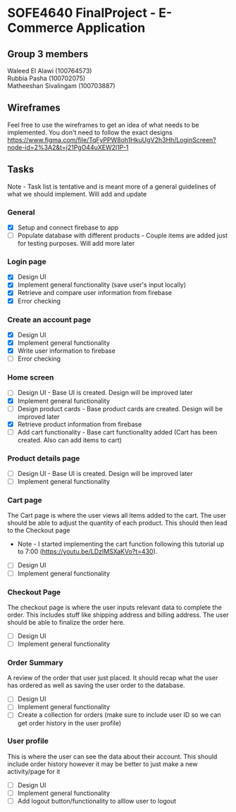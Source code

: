 # SOFE4640 FinalProject - E-Commerce Application 

## Group 3 members
Waleed El Alawi (100764573)<br> 
Rubbia Pasha (100702075)<br>
Matheeshan Sivalingam (100703887) <br>

## Wireframes
Feel free to use the wireframes to get an idea of what needs to be implemented. You don't need to follow the exact designs
https://www.figma.com/file/TqFyPPW8oh1HkuUgV2h3Hh/LoginScreen?node-id=2%3A2&t=j21PgO44uXEW2l1P-1
## Tasks
Note - Task list is tentative and is meant more of a general guidelines of what we should implement. Will add and update 
### General 
- [x] Setup and connect firebase to app
- [ ] Populate database with different products - Couple items are added just for testing purposes. Will add more later
### Login page
- [x] Design UI 
- [x] Implement general functionality (save user's input locally) 
- [x] Retrieve and compare user information from firebase
- [x] Error checking
### Create an account page
- [x] Design UI 
- [x] Implement general functionality 
- [x] Write user information to firebase
- [ ] Error checking
### Home screen 
- [ ] Design UI - Base UI is created. Design will be improved later 
- [x] Implement general functionality
- [ ] Design product cards - Base product cards are created. Design will be improved later
- [x] Retrieve product information from firebase
- [ ] Add cart functionality - Base cart functionality added (Cart has been created. Also can add items to cart)
### Product details page
- [ ] Design UI - Base UI is created. Design will be improved later 
- [ ] Implement general functionality
### Cart page
The Cart page is where the user views all items added to the cart. The user should be able to adjust the quantity of each product. This should then lead to the Checkout page
* Note - I started implementing the cart function following this tutorial up to 7:00 (https://youtu.be/LDzIMSXaKVo?t=430).<br>
- [ ] Design UI
- [ ] Implement general functionality
### Checkout Page
The checkout page is where the user inputs relevant data to complete the order. This includes stuff like shipping address and billing address. The user should be able to finalize the order here. 
- [ ] Design UI
- [ ] Implement general functionality
### Order Summary
A review of the order that user just placed. It should recap what the user has ordered as well as saving the user order to the database. 
- [ ] Design UI
- [ ] Implement general functionality
- [ ] Create a collection for orders (make sure to include user ID so we can get order history in the user profile)
### User profile
This is where the user can see the data about their account. This should include order history however it may be better to just make a new activity/page for it
- [ ] Design UI
- [ ] Implement general functionality
- [ ] Add logout button/functionality to alllow user to logout
